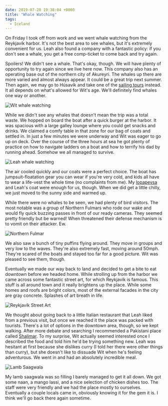 ```yaml
---
date: 2019-07-28 19:38:04 +0000
title: "Whale Watching"
tags:
  - Iceland
---
```


On Friday I took off from work and we went whale watching from the
Reykjavík harbor. It's not the best area to see whales, but it's extremely
convenient for us. Leah also found a company with a fantastic policy: if
you don't see a whale, you get a free comp-ticket to come back and try
again.

Spoilers! We didn't see a whale. That's okay, though. We will have plenty
of opportunity to try again since we live here now. This company also has
an operating base out of the northern city of Akureyri. The whales up
there are more varied and almost always appear. It could be a great trip
next summer. Then again, we may go to Húsavík and take one of the [sailing
tours](https://www.northsailing.is/) instead. It all depends on what's
allowed for Wit's age. We'll definitely find whales one way or another.

![Wit whale watching](//blog.tomasino.org/images/whalewatching-wit.jpg)

While we didn't see any whales that doesn't mean the trip was a total
waste. We hopped on board the boat after a quick burger at the harbor. It
was spacious with a large galley lounge where you could get snacks and
drinks. We claimed a comfy table in that zone for our bag of coats and
settled in. In just a few minutes we were underway and Wit was eager to go
up on deck. Over the course of the three hours at sea he got plenty of
practice on how to navigate ladders on a boat and how to terrify his dad
by running ahead. Somehow we all managed to survive.

![Leah whale watching](//blog.tomasino.org/images/whalewatching-leah.jpg)

The air cooled quickly and our coats were a perfect choice. The boat has
jumpsuit-floatation gear you can wear if you're very cold, and kids all
have to wear a life-vest the whole time (no complaints from me). My
[lopapeysa](https://adventures.is/blog/icelandic-wool-sweaters-lopapeysa/)
and Leah's coat were enough for us, though. When we did get a little
chilly, we just moved to the sunny side and warmed up.

While there were no whales to be seen, we had plenty of bird visitors. The
most notable was a group of Northern Fulmars who rode our wake and would
fly quick buzzing passes in front of our ready cameras. They seemed pretty
friendly but be warned! When threatened their defense mechanism is to
vomit on their attacker. Ew.

![Northern Fulmar](//blog.tomasino.org/images/whalewatching-northernfulmar.jpg)

We also saw a bunch of tiny puffins flying around. They move in groups and
very low to the waves. They're also extremely fast, moving around 50mph.
They're scared of the boats and stayed too far for a good picture. Wit was
pleased to see them, though.

Eventually we made our way back to land and decided to get a bite to eat
downtown before we headed home. While strolling up from the harbor we came
across some fantastic street art, for which Reykjavík is famous. This
stuff is all around town and it really brightens up the place. While some
homes and roofs are bright colors, most of the external facades in the
city are gray concrete. Splashes of art breath in life.

![Reykjavík Street Art](//blog.tomasino.org/images/reyjkavik-street-art.jpg)

We thought about going back to a little Italian restaurant that Leah liked
from a previous visit, but once we reached it the place was packed with
tourists. There's a lot of options in the downtown area, though, so we
kept walking. After more debate and searching I recommended a Pakistani
place called
[Shalimar](https://www.tripadvisor.com/Restaurant_Review-g189970-d798265-Reviews-Shalimar-Reykjavik_Capital_Region.html).
To my surprise, Wit actually seemed interested once I described the food
and told him he'd be trying something new. Leah was hesitant at first
because she dislikes curry (I told her there were other things than
curry), but she doesn't like to dissuade Wit when he's feeling
adventurous. We went in and had an absolutely incredible meal.

![Lamb Saagwala](//blog.tomasino.org/images/lamb-saagwala.jpg)

My lamb saagwala was so filling I barely managed to get it all down. We
got some naan, a mango lassi, and a nice selection of chicken dishes too.
The staff were very friendly and we had the place mostly to ourselves.
Eventually a couple locals came in, obviously knowing it for the gem it
is. I think we'll go back there again sometime.

<!--  vim: set shiftwidth=4 tabstop=4 expandtab: -->
